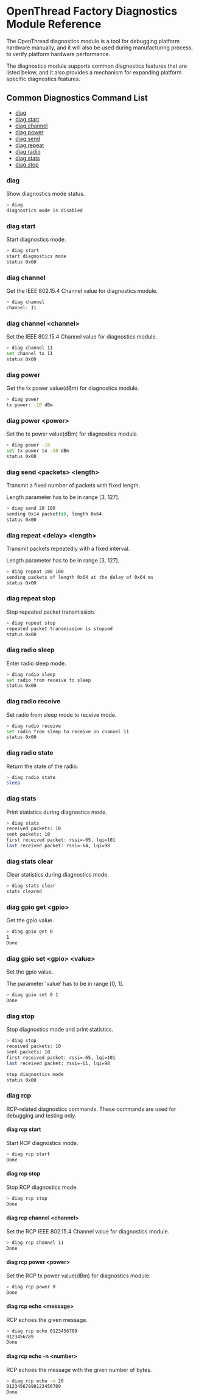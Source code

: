 # OpenThread Factory Diagnostics Module Reference

The OpenThread diagnostics module is a tool for debugging platform hardware manually, and it will also be used during manufacturing process, to verify platform hardware performance.

The diagnostics module supports common diagnostics features that are listed below, and it also provides a mechanism for expanding platform specific diagnostics features.

## Common Diagnostics Command List

- [diag](#diag)
- [diag start](#diag-start)
- [diag channel](#diag-channel)
- [diag power](#diag-power)
- [diag send](#diag-send-packets-length)
- [diag repeat](#diag-repeat-delay-length)
- [diag radio](#diag-radio-sleep)
- [diag stats](#diag-stats)
- [diag stop](#diag-stop)

### diag

Show diagnostics mode status.

```bash
> diag
diagnostics mode is disabled
```

### diag start

Start diagnostics mode.

```bash
> diag start
start diagnostics mode
status 0x00
```

### diag channel

Get the IEEE 802.15.4 Channel value for diagnostics module.

```bash
> diag channel
channel: 11
```

### diag channel \<channel\>

Set the IEEE 802.15.4 Channel value for diagnostics module.

```bash
> diag channel 11
set channel to 11
status 0x00
```

### diag power

Get the tx power value(dBm) for diagnostics module.

```bash
> diag power
tx power: -10 dBm
```

### diag power \<power\>

Set the tx power value(dBm) for diagnostics module.

```bash
> diag power -10
set tx power to -10 dBm
status 0x00
```

### diag send \<packets\> \<length\>

Transmit a fixed number of packets with fixed length.

Length parameter has to be in range [3, 127].

```bash
> diag send 20 100
sending 0x14 packet(s), length 0x64
status 0x00
```

### diag repeat \<delay\> \<length\>

Transmit packets repeatedly with a fixed interval.

Length parameter has to be in range [3, 127].

```bash
> diag repeat 100 100
sending packets of length 0x64 at the delay of 0x64 ms
status 0x00
```

### diag repeat stop

Stop repeated packet transmission.

```bash
> diag repeat stop
repeated packet transmission is stopped
status 0x00
```

### diag radio sleep

Enter radio sleep mode.

```bash
> diag radio sleep
set radio from receive to sleep
status 0x00
```

### diag radio receive

Set radio from sleep mode to receive mode.

```bash
> diag radio receive
set radio from sleep to receive on channel 11
status 0x00
```

### diag radio state

Return the state of the radio.

```bash
> diag radio state
sleep
```

### diag stats

Print statistics during diagnostics mode.

```bash
> diag stats
received packets: 10
sent packets: 10
first received packet: rssi=-65, lqi=101
last received packet: rssi=-64, lqi=98
```

### diag stats clear

Clear statistics during diagnostics mode.

```bash
> diag stats clear
stats cleared
```

### diag gpio get \<gpio\>

Get the gpio value.

```bash
> diag gpio get 0
1
Done
```

### diag gpio set \<gpio\> \<value\>

Set the gpio value.

The parameter 'value' has to be in range [0, 1].

```bash
> diag gpio set 0 1
Done
```

### diag stop

Stop diagnostics mode and print statistics.

```bash
> diag stop
received packets: 10
sent packets: 10
first received packet: rssi=-65, lqi=101
last received packet: rssi=-61, lqi=98

stop diagnostics mode
status 0x00
```

### diag rcp

RCP-related diagnostics commands. These commands are used for debugging and testing only.

#### diag rcp start

Start RCP diagnostics mode.

```bash
> diag rcp start
Done
```

#### diag rcp stop

Stop RCP diagnostics mode.

```bash
> diag rcp stop
Done
```

#### diag rcp channel \<channel\>

Set the RCP IEEE 802.15.4 Channel value for diagnostics module.

```bash
> diag rcp channel 11
Done
```

#### diag rcp power \<power\>

Set the RCP tx power value(dBm) for diagnostics module.

```bash
> diag rcp power 0
Done
```

#### diag rcp echo \<message\>

RCP echoes the given message.

```bash
> diag rcp echo 0123456789
0123456789
Done
```

#### diag rcp echo -n \<number\>

RCP echoes the message with the given number of bytes.

```bash
> diag rcp echo -n 20
01234567890123456789
Done
```
